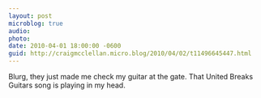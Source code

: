 ```yaml
---
layout: post
microblog: true
audio: 
photo: 
date: 2010-04-01 18:00:00 -0600
guid: http://craigmcclellan.micro.blog/2010/04/02/t11496645447.html
---
```

Blurg, they just made me check my guitar at the gate. That United Breaks Guitars song is playing in my head.
